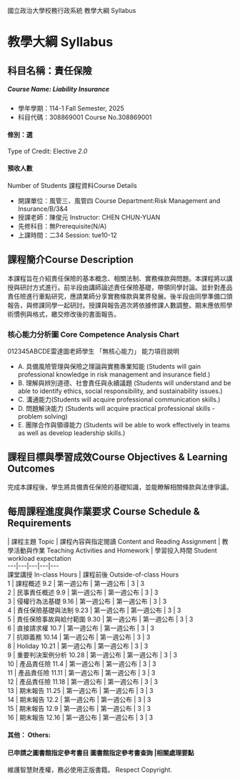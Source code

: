 國立政治大學校務行政系統 教學大綱 Syllabus
# 教學大綱 Syllabus
##  科目名稱：責任保險 
#####  Course Name: Liability Insurance
  * 學年學期：114-1 Fall Semester, 2025 
  * 科目代碼：308869001 Course No.308869001
#### 修別：選
Type of Credit: Elective 
_2.0_
#### 預收人數
Number of Students
課程資料Course Details
  * 開課單位：風管三、風管四 Course Department:Risk Management and Insurance/B/3&4 
  * 授課老師：陳俊元 Instructor: CHEN CHUN-YUAN 
  * 先修科目：無Prerequisite(N/A)
  * 上課時間：二34 Session: tue10-12
##  課程簡介Course Description
本課程旨在介紹責任保險的基本概念、相關法制、實務條款與問題。本課程將以講授與研討方式進行。前半段由講師論述責任保險基礎，帶領同學討論。並針對產品責任險進行重點研究，應請業師分享實務條款與業界發展。後半段由同學準備口頭報告，與修課同學一起研討。授課與報告週次將依據修課人數調整。期末應依照學術慣例與格式，繳交修改後的書面報告。
###  核心能力分析圖 Core Competence Analysis Chart
012345ABCDE雷達圖老師學生
「無核心能力」 
能力項目說明
  * A. 具備風險管理與保險之理論與實務專業知能 (Students will gain professional knowledge in risk management and insurance field.)
  * B. 理解與辨別道德、社會責任與永續議題 (Students will understand and be able to identify ethics, social responsibility, and sustainability issues.)
  * C. 溝通能力(Students will acquire professional communication skills.)
  * D. 問題解決能力 (Students will acquire practical professional skills - problem solving)
  * E. 團隊合作與領導能力 (Students will be able to work effectively in teams as well as develop leadership skills.)
##  課程目標與學習成效Course Objectives & Learning Outcomes 
完成本課程後，學生將具備責任保險的基礎知識，並能瞭解相關條款與法律爭議。
##  每周課程進度與作業要求 Course Schedule & Requirements
|  課程主題 Topic |  課程內容與指定閱讀 Content and Reading Assignment |  教學活動與作業 Teaching Activities and Homework |  學習投入時間 Student workload expectation  
---|---|---|---|---  
課堂講授 In-class Hours |  課程前後 Outside-of-class Hours  
1 |  課程概述 9.2 |  第一週公布 |  第一週公布 |  3 |  3  
2 |  民事責任概述 9.9 |  第一週公布 |  第一週公布 |  3 |  3  
3 |  侵權行為法基礎 9.16 |  第一週公布 |  第一週公布 |  3 |  3  
4 |  責任保險基礎與法制 9.23 |  第一週公布 |  第一週公布 |  3 |  3  
5 |  責任保險事故與給付範圍 9.30 |  第一週公布 |  第一週公布 |  3 |  3  
6 |  直接請求權 10.7 |  第一週公布 |  第一週公布 |  3 |  3  
7 |  抗辯義務 10.14 |  第一週公布 |  第一週公布 |  3 |  3  
8 |  Holiday 10.21 |  第一週公布 |  第一週公布 |  3 |  3  
9 |  重要判決案例分析 10.28 |  第一週公布 |  第一週公布 |  3 |  3  
10 |  產品責任險 11.4 |  第一週公布 |  第一週公布 |  3 |  3  
11 |  產品責任險 11.11 |  第一週公布 |  第一週公布 |  3 |  3  
12 |  產品責任險 11.18 |  第一週公布 |  第一週公布 |  3 |  3  
13 |  期末報告 11.25 |  第一週公布 |  第一週公布 |  3 |  3  
14 |  期末報告 12.2 |  第一週公布 |  第一週公布 |  3 |  3  
15 |  期末報告 12.9 |  第一週公布 |  第一週公布 |  3 |  3  
16 |  期末報告 12.16 |  第一週公布 |  第一週公布 |  3 |  3  
####  其他： Others:
####  已申請之圖書館指定參考書目  圖書館指定參考書查詢 |相關處理要點
維護智慧財產權，務必使用正版書籍。 Respect Copyright.